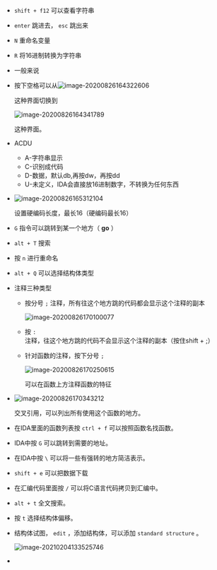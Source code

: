 + `shift + f12` 可以查看字符串

+ `enter` 跳进去， `esc` 跳出来

+ `N` 重命名变量

+ `R` 将16进制转换为字符串

+ 一般来说

+ 按下空格可以从![image-20200826164322606](https://cdn.jsdelivr.net/gh/smallzhong/picgo-pic-bed@master/image-20200826164322606.png)

  这种界面切换到

  ![image-20200826164341789](https://cdn.jsdelivr.net/gh/smallzhong/picgo-pic-bed@master/image-20200826164341789.png)

  这种界面。

+ ACDU
  + A-字符串显示
  + C-识别成代码
  + D-数据，默认db,再按dw，再按dd
  + U-未定义，IDA会直接放16进制数字，不转换为任何东西

+ ![image-20200826165312104](https://cdn.jsdelivr.net/gh/smallzhong/picgo-pic-bed@master/image-20200826165312104.png)

  设置硬编码长度，最长16（硬编码最长16）

+ `G` 指令可以跳转到某一个地方（ **go** ）

+ `alt + T` 搜索

+ 按 `n` 进行重命名

+ `alt + Q` 可以选择结构体类型

+ 注释三种类型

  + 按分号 `;` 注释，所有往这个地方跳的代码都会显示这个注释的副本

    ![image-20200826170100077](https://cdn.jsdelivr.net/gh/smallzhong/picgo-pic-bed@master/image-20200826170100077.png)

  + 按 `:` 注释，往这个地方跳的代码不会显示这个注释的副本（按住shift + ;）

  + 针对函数的注释，按下分号 `;` 

    ![image-20200826170250615](https://cdn.jsdelivr.net/gh/smallzhong/picgo-pic-bed@master/image-20200826170250615.png)

    可以在函数上方注释函数的特征

+ ![image-20200826170343212](https://cdn.jsdelivr.net/gh/smallzhong/picgo-pic-bed@master/image-20200826170343212.png)

  交叉引用，可以列出所有使用这个函数的地方。
  
+ 在IDA里面的函数列表按 `ctrl + f` 可以按照函数名找函数。

+ IDA中按 `G` 可以跳转到需要的地址。

+ 在IDA中按 `\` 可以将一些有强转的地方简洁表示。

+ `shift + e` 可以把数据下载

+ 在汇编代码里面按 `/` 可以将C语言代码拷贝到汇编中。

+ `alt + t` 全文搜索。

+ 按 `t` 选择结构体偏移。

+ 结构体试图， `edit` ，添加结构体，可以添加 `standard structure` 。

  ![image-20210204133525746](https://cdn.jsdelivr.net/gh/smallzhong/picgo-pic-bed/image-20210204133525746.png)

+ 
